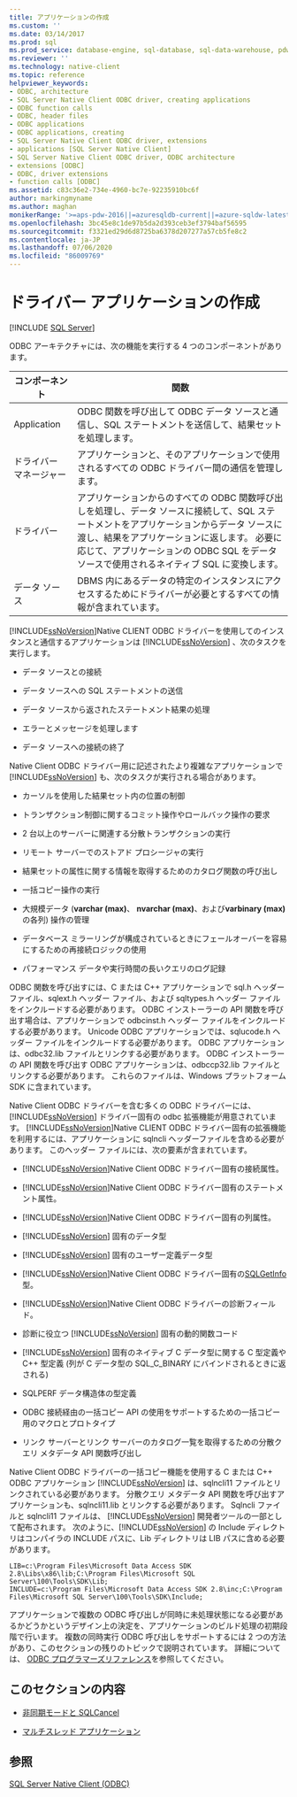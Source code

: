 ```yaml
---
title: アプリケーションの作成
ms.custom: ''
ms.date: 03/14/2017
ms.prod: sql
ms.prod_service: database-engine, sql-database, sql-data-warehouse, pdw
ms.reviewer: ''
ms.technology: native-client
ms.topic: reference
helpviewer_keywords:
- ODBC, architecture
- SQL Server Native Client ODBC driver, creating applications
- ODBC function calls
- ODBC, header files
- ODBC applications
- ODBC applications, creating
- SQL Server Native Client ODBC driver, extensions
- applications [SQL Server Native Client]
- SQL Server Native Client ODBC driver, ODBC architecture
- extensions [ODBC]
- ODBC, driver extensions
- function calls [ODBC]
ms.assetid: c83c36e2-734e-4960-bc7e-92235910bc6f
author: markingmyname
ms.author: maghan
monikerRange: '>=aps-pdw-2016||=azuresqldb-current||=azure-sqldw-latest||>=sql-server-2016||=sqlallproducts-allversions||>=sql-server-linux-2017||=azuresqldb-mi-current'
ms.openlocfilehash: 3bc45e8c1de97b5da2d393ceb3ef3794baf56595
ms.sourcegitcommit: f3321ed29d6d8725ba6378d207277a57cb5fe8c2
ms.contentlocale: ja-JP
ms.lasthandoff: 07/06/2020
ms.locfileid: "86009769"
---
```

# <a name="creating-a-driver-application"></a>ドライバー アプリケーションの作成
[!INCLUDE [SQL Server](../../../includes/applies-to-version/sql-asdb-asdbmi-asa-pdw.md)]

  ODBC アーキテクチャには、次の機能を実行する 4 つのコンポーネントがあります。  
  
|コンポーネント|関数|  
|---------------|--------------|  
|Application|ODBC 関数を呼び出して ODBC データ ソースと通信し、SQL ステートメントを送信して、結果セットを処理します。|  
|ドライバー マネージャー|アプリケーションと、そのアプリケーションで使用されるすべての ODBC ドライバー間の通信を管理します。|  
|ドライバー|アプリケーションからのすべての ODBC 関数呼び出しを処理し、データ ソースに接続して、SQL ステートメントをアプリケーションからデータ ソースに渡し、結果をアプリケーションに返します。 必要に応じて、アプリケーションの ODBC SQL をデータ ソースで使用されるネイティブ SQL に変換します。|  
|データ ソース|DBMS 内にあるデータの特定のインスタンスにアクセスするためにドライバーが必要とするすべての情報が含まれています。|  
  
 [!INCLUDE[ssNoVersion](../../../includes/ssnoversion-md.md)]Native CLIENT ODBC ドライバーを使用してのインスタンスと通信するアプリケーションは [!INCLUDE[ssNoVersion](../../../includes/ssnoversion-md.md)] 、次のタスクを実行します。  
  
-   データ ソースとの接続  
  
-   データ ソースへの SQL ステートメントの送信  
  
-   データ ソースから返されたステートメント結果の処理  
  
-   エラーとメッセージを処理します  
  
-   データ ソースへの接続の終了  
  
 Native Client ODBC ドライバー用に記述されたより複雑なアプリケーションで [!INCLUDE[ssNoVersion](../../../includes/ssnoversion-md.md)] も、次のタスクが実行される場合があります。  
  
-   カーソルを使用した結果セット内の位置の制御  
  
-   トランザクション制御に関するコミット操作やロールバック操作の要求  
  
-   2 台以上のサーバーに関連する分散トランザクションの実行  
  
-   リモート サーバーでのストアド プロシージャの実行  
  
-   結果セットの属性に関する情報を取得するためのカタログ関数の呼び出し  
  
-   一括コピー操作の実行  
  
-   大規模データ (**varchar (max)**、 **nvarchar (max)**、および**varbinary (max)** の各列) 操作の管理  
  
-   データベース ミラーリングが構成されているときにフェールオーバーを容易にするための再接続ロジックの使用  
  
-   パフォーマンス データや実行時間の長いクエリのログ記録  
  
 ODBC 関数を呼び出すには、C または C++ アプリケーションで sql.h ヘッダー ファイル、sqlext.h ヘッダー ファイル、および sqltypes.h ヘッダー ファイルをインクルードする必要があります。 ODBC インストーラーの API 関数を呼び出す場合は、アプリケーションで odbcinst.h ヘッダー ファイルをインクルードする必要があります。 Unicode ODBC アプリケーションでは、sqlucode.h ヘッダー ファイルをインクルードする必要があります。 ODBC アプリケーションは、odbc32.lib ファイルとリンクする必要があります。 ODBC インストーラーの API 関数を呼び出す ODBC アプリケーションは、odbccp32.lib ファイルとリンクする必要があります。 これらのファイルは、Windows プラットフォーム SDK に含まれています。  
  
 Native Client ODBC ドライバーを含む多くの ODBC ドライバーには、 [!INCLUDE[ssNoVersion](../../../includes/ssnoversion-md.md)] ドライバー固有の odbc 拡張機能が用意されています。 [!INCLUDE[ssNoVersion](../../../includes/ssnoversion-md.md)]Native CLIENT ODBC ドライバー固有の拡張機能を利用するには、アプリケーションに sqlncli ヘッダーファイルを含める必要があります。 このヘッダー ファイルには、次の要素が含まれています。  
  
-   [!INCLUDE[ssNoVersion](../../../includes/ssnoversion-md.md)]Native Client ODBC ドライバー固有の接続属性。  
  
-   [!INCLUDE[ssNoVersion](../../../includes/ssnoversion-md.md)]Native Client ODBC ドライバー固有のステートメント属性。  
  
-   [!INCLUDE[ssNoVersion](../../../includes/ssnoversion-md.md)]Native Client ODBC ドライバー固有の列属性。  
  
-   [!INCLUDE[ssNoVersion](../../../includes/ssnoversion-md.md)] 固有のデータ型  
  
-   [!INCLUDE[ssNoVersion](../../../includes/ssnoversion-md.md)] 固有のユーザー定義データ型  
  
-   [!INCLUDE[ssNoVersion](../../../includes/ssnoversion-md.md)]Native Client ODBC ドライバー固有の[SQLGetInfo](../../../relational-databases/native-client-odbc-api/sqlgetinfo.md)型。  
  
-   [!INCLUDE[ssNoVersion](../../../includes/ssnoversion-md.md)]Native Client ODBC ドライバーの診断フィールド。  
  
-   診断に役立つ [!INCLUDE[ssNoVersion](../../../includes/ssnoversion-md.md)] 固有の動的関数コード  
  
-   [!INCLUDE[ssNoVersion](../../../includes/ssnoversion-md.md)] 固有のネイティブ C データ型に関する C 型定義や C++ 型定義 (列が C データ型の SQL_C_BINARY にバインドされるときに返される)  
  
-   SQLPERF データ構造体の型定義  
  
-   ODBC 接続経由の一括コピー API の使用をサポートするための一括コピー用のマクロとプロトタイプ  
  
-   リンク サーバーとリンク サーバーのカタログ一覧を取得するための分散クエリ メタデータ API 関数呼び出し  
  
 Native Client ODBC ドライバーの一括コピー機能を使用する C または C++ ODBC アプリケーション [!INCLUDE[ssNoVersion](../../../includes/ssnoversion-md.md)] は、sqlncli11 ファイルとリンクされている必要があります。 分散クエリ メタデータ API 関数を呼び出すアプリケーションも、sqlncli11.lib とリンクする必要があります。 Sqlncli ファイルと sqlncli11 ファイルは、 [!INCLUDE[ssNoVersion](../../../includes/ssnoversion-md.md)] 開発者ツールの一部として配布されます。 次のように、[!INCLUDE[ssNoVersion](../../../includes/ssnoversion-md.md)] の Include ディレクトリはコンパイラの INCLUDE パスに、Lib ディレクトリは LIB パスに含める必要があります。  
  
```  
LIB=c:\Program Files\Microsoft Data Access SDK 2.8\Libs\x86\lib;C:\Program Files\Microsoft SQL Server\100\Tools\SDK\Lib;  
INCLUDE=c:\Program Files\Microsoft Data Access SDK 2.8\inc;C:\Program Files\Microsoft SQL Server\100\Tools\SDK\Include;  
```  
  
 アプリケーションで複数の ODBC 呼び出しが同時に未処理状態になる必要があるかどうかというデザイン上の決定を、アプリケーションのビルド処理の初期段階で行います。 複数の同時実行 ODBC 呼び出しをサポートするには 2 つの方法があり、このセクションの残りのトピックで説明されています。 詳細については、 [ODBC プログラマーズリファレンス](https://go.microsoft.com/fwlink/?LinkId=45250)を参照してください。  
  
## <a name="in-this-section"></a>このセクションの内容  
  
-   [非同期モードと SQLCancel](../../../relational-databases/native-client/odbc/creating-a-driver-application-asynchronous-mode-and-sqlcancel.md)  
  
-   [マルチスレッド アプリケーション](../../../relational-databases/native-client/odbc/creating-a-driver-application-multithreaded-applications.md)  
  
## <a name="see-also"></a>参照  
 [SQL Server Native Client &#40;ODBC&#41;](../../../relational-databases/native-client/odbc/sql-server-native-client-odbc.md)  
  
  
